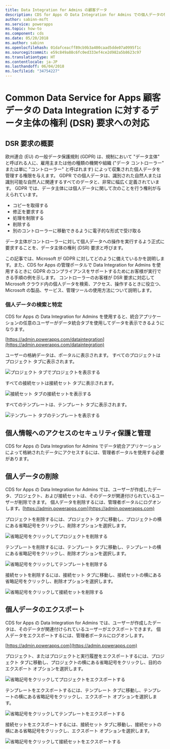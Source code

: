 ```yaml
---
title: Data Integration for Admins の顧客データ
description: CDS for Apps の Data Integration for Admins での個人データの特定、エクスポート、削除
author: sabinn-msft
ms.service: powerapps
ms.topic: how-to
ms.component: cds
ms.date: 05/20/2018
ms.author: sabinn
ms.openlocfilehash: 01dafceacff89cb9b3a400caad5dde07a0995f1c
ms.sourcegitcommit: e59c849a88c6fc0ed333ef4ce2d982a5b8623c97
ms.translationtype: HT
ms.contentlocale: ja-JP
ms.lasthandoff: 06/04/2018
ms.locfileid: "34754227"
---
```

# <a name="responding-to-data-subject-rights-dsr-requests-for-data-integration-for-common-data-service-for-apps-customer-data"></a>Common Data Service for Apps 顧客データの Data Integration に対するデータ主体の権利 (DSR) 要求への対応

## <a name="introduction-to-dsr-requests"></a>DSR 要求の概要

欧州連合 (EU) の一般データ保護規則 (GDPR) は、規制において "データ主体" と呼ばれる人に、雇用主または他の種類の機関や組織 ("データ コントローラー" または単に "コントローラー" と呼ばれます) によって収集された個人データを管理する権限を与えます。 GDPR での個人データは、識別された自然人または識別可能な自然人に関連するすべてのデータと、非常に幅広く定義されています。 GDPR では、データ主体には個人データに関して次のことを行う権利が与えられています。

- コピーを取得する
- 修正を要求する
- 処理を制限する
- 削除する
- 別のコントローラーに移動できるように電子的な形式で受け取る

データ主体がコントローラーに対して個人データへの操作を実行するよう正式に要求することを、データ主体の権利 (DSR) 要求と呼びます。

この記事では、Microsoft が GDPR に対してどのように備えているかを説明します。また、CDS for Apps の管理ポータルで Data Integration for Admins を使用するときに GDPR のコンプライアンスをサポートするためにお客様が実行できる手順の例を示します。 コントローラーのお客様が DSR 要求に対応して Microsoft クラウド内の個人データを検索、アクセス、操作するときに役立つ、Microsoft の製品、サービス、管理ツールの使用方法について説明します。

### <a name="searching-for-and-identifying-personal-data"></a>個人データの検索と特定

CDS for Apps の Data Integration for Admins を使用すると、統合アプリケーションの任意のユーザーがデータ統合タブを使用してデータを表示できるようになります。

[https://admin.powerapps.com/dataintegration](https://admin.powerapps.com/dataintegration)

ユーザーの格納データは、ポータルに表示されます。 すべてのプロジェクトはプロジェクト タブに表示されます。

![プロジェクト タブでプロジェクトを表示する](./media/data-integration-gdpr-dsr/projects-tab.png)

すべての接続セットは接続セット タブに表示されます。

![接続セット タブの接続セットを表示する](./media/data-integration-gdpr-dsr/connections-tab.png)

すべてのテンプレートは、テンプレート タブに表示されます。

![テンプレート タブのテンプレートを表示する](./media/data-integration-gdpr-dsr/templates-tab.png)

## <a name="securing-and-controlling-access-to-personal-information"></a>個人情報へのアクセスのセキュリティ保護と管理

CDS for Apps の Data Integration for Admins でデータ統合アプリケーションによって格納されたデータにアクセスするには、管理者ポータルを使用する必要があります。

## <a name="deleting-personal-data"></a>個人データの削除

CDS for Apps の Data Integration for Admins では、ユーザーが作成したデータ、プロジェクト、および接続セットは、そのデータが関連付けられているユーザーが削除できます。 個人データを削除するには、管理者ポータルにログオンします。[https://admin.powerapps.com](https://admin.powerapps.com)

プロジェクトを削除するには、プロジェクト タブに移動し、プロジェクトの横にある省略記号をクリックし、削除オプションを選択します。

![省略記号をクリックしてプロジェクトを削除する](./media/data-integration-gdpr-dsr/projects-del.png)

テンプレートを削除するには、テンプレート タブに移動し、テンプレートの横にある省略記号をクリックし、削除オプションを選択します。

![省略記号をクリックしてテンプレートを削除する](./media/data-integration-gdpr-dsr/templates-del.png)

接続セットを削除するには、接続セット タブに移動し、接続セットの横にある省略記号をクリックし、削除オプションを選択します。

![省略記号をクリックして接続セットを削除する](./media/data-integration-gdpr-dsr/connsets-del.png)

## <a name="exporting-personal-data"></a>個人データのエクスポート

CDS for Apps の Data Integration for Admins では、ユーザーが作成したデータは、そのデータが関連付けられているユーザーがエクスポートできます。 個人データをエクスポートするには、管理者ポータルにログオンします。

[https://admin.powerapps.com](https://admin.powerapps.com)

プロジェクト、またはプロジェクトと実行履歴をエクスポートするには、プロジェクト タブに移動し、プロジェクトの横にある省略記号をクリックし、目的のエクスポート オプションを選択します。

![省略記号をクリックしてプロジェクトをエクスポートする](./media/data-integration-gdpr-dsr/projects-exp.png)

テンプレートをエクスポートするには、テンプレート タブに移動し、テンプレートの横にある省略記号をクリックし、エクスポート オプションを選択します。

![省略記号をクリックしてテンプレートをエクスポートする](./media/data-integration-gdpr-dsr/templates-exp.png)

接続セットをエクスポートするには、接続セット タブに移動し、接続セットの横にある省略記号をクリックし、エクスポート オプションを選択します。

![省略記号をクリックして接続セットをエクスポートする](./media/data-integration-gdpr-dsr/connsets-exp.png)
